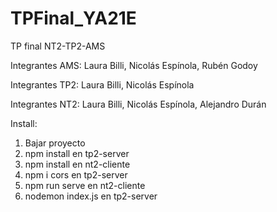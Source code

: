 # TPFinal_YA21E
TP final NT2-TP2-AMS

Integrantes AMS:
Laura Billi,
Nicolás Espínola,
Rubén Godoy

Integrantes TP2:
Laura Billi,
Nicolás Espínola

Integrantes NT2:
Laura Billi,
Nicolás Espínola,
Alejandro Durán



Install:
1) Bajar proyecto
2) npm install en tp2-server
3) npm install en nt2-cliente
4) npm i cors en tp2-server
5) npm run serve en nt2-cliente
6) nodemon index.js en tp2-server
